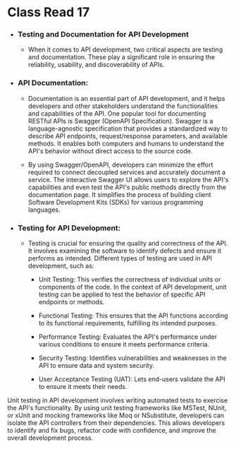 # Class Read 17 

- ### Testing and Documentation for API Development

    - When it comes to API development, two critical aspects are testing and documentation. These play a significant role in ensuring the reliability, usability, and discoverability of APIs.

- ### API Documentation:
    - Documentation is an essential part of API development, and it helps developers and other stakeholders understand the functionalities and capabilities of the API. One popular tool for documenting RESTful APIs is Swagger (OpenAPI Specification). Swagger is a language-agnostic specification that provides a standardized way to describe API endpoints, request/response parameters, and available methods. It enables both computers and humans to understand the API's behavior without direct access to the source code.

    - By using Swagger/OpenAPI, developers can minimize the effort required to connect decoupled services and accurately document a service. The interactive Swagger UI allows users to explore the API's capabilities and even test the API's public methods directly from the documentation page. It simplifies the process of building client Software Development Kits (SDKs) for various programming languages.

- ### Testing for API Development:
    - Testing is crucial for ensuring the quality and correctness of the API. It involves examining the software to identify defects and ensure it performs as intended. Different types of testing are used in API development, such as:

        - Unit Testing: This verifies the correctness of individual units or components of the code. In the context of API development, unit testing can be applied to test the behavior of specific API endpoints or methods.

        - Functional Testing: This ensures that the API functions according to its functional requirements, fulfilling its intended purposes.

        - Performance Testing: Evaluates the API's performance under various conditions to ensure it meets performance criteria.

        - Security Testing: Identifies vulnerabilities and weaknesses in the API to ensure data and system security.

        - User Acceptance Testing (UAT): Lets end-users validate the API to ensure it meets their needs.

Unit testing in API development involves writing automated tests to exercise the API's functionality. By using unit testing frameworks like MSTest, NUnit, or xUnit and mocking frameworks like Moq or NSubstitute, developers can isolate the API controllers from their dependencies. This allows developers to identify and fix bugs, refactor code with confidence, and improve the overall development process.